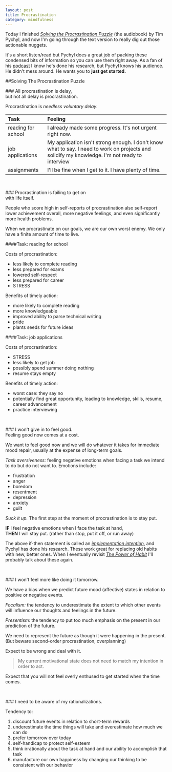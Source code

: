 ```yaml
---
layout: post
title: Procrastination
category: mindfulness
---
```


Today I finished [<i class="fa fa-book"></i> *Solving the Procrastination Puzzle*](http://www.amazon.com/Solving-Procrastination-Puzzle-Concise-Strategies/dp/B00JGAY5II/ref=tmm_aud_swatch_0?_encoding=UTF8&sr=8-1&qid=1427829996) (the audiobook) by Tim Pychyl, and now I'm going through the text version to really dig out those actionable nuggets. 

It's a short listen/read but Pychyl does a great job of packing these condensed bits of information so you can use them right away. As a fan of his [podcast]() I know he's done his research, but Pychyl knows his audience. He didn't mess around. He wants you to **just get started.**

##Solving The Procrastination Puzzle

###<i class="fa fa-star"></i> All procrastination is delay,<br>but not all delay is procrastination.

Procrastination is *needless voluntary delay*.

| Task | Feeling |
| :--- | :--- |
| reading for school | I already made some progress. It's not urgent right now. |
| job applications | My application isn't strong enough. I don't know what to say. I need to work on projects and solidify my knowledge. I'm not ready to interview |
| assignments | I'll be fine when I get to it. I have plenty of time. |

<br>

###<i class="fa fa-star"></i> Procrastination is failing to get on<br>with life itself.

People who score high in self-reports of procrastination also self-report lower achievement overall, more negative feelings, and even significantly more health problems.

When we procrastinate on our goals, we are our own worst enemy. We only have a finite amount of time to live.

####Task: reading for school

Costs of procrastination:

- less likely to complete reading
- less prepared for exams
- lowered self-respect
- less prepared for career
- STRESS

Benefits of timely action:

- more likely to complete reading
- more knowledgeable
- improved ability to parse technical writing
- pride
- plants seeds for future ideas

####Task: job applications

Costs of procrastination:

- STRESS
- less likely to get job
- possibly spend summer doing nothing
- resume stays empty

Benefits of timely action:

- worst case: they say no
- potentially find great opportunity, leading to knowledge, skills, resume, career advancement
- practice interviewing

<br>

###<i class="fa fa-star"></i> I won't give in to feel good.<br>Feeling good now comes at a cost.

We want to feel good now and we will do whatever it takes for immediate mood repair, usually at the expense of long-term goals.

*Task aversiveness:* feeling negative emotions when facing a task we intend to do but do not want to. Emotions include: 

- frustration
- anger
- boredom
- resentment
- depression
- anxiety
- guilt

*Suck it up.* The first step at the moment of procrastination is to stay put.

**IF** I feel negative emotions when I face the task at hand,<br>**THEN** I will stay put. (rather than stop, put it off, or run away)

The above if-then statement is called an [*implementation intention*](https://www.psychologytoday.com/blog/dont-delay/201001/implementation-intentions-facilitate-action-control), and Pychyl has done his research. These work great for replacing old habits with new, better ones. When I eventually revisit [<i class="fa fa-book"></i> *The Power of Habit*](http://www.amazon.com/Power-Habit-What-Life-Business-ebook/dp/B0055PGUYU/ref=sr_1_1_twi_2_kin?ie=UTF8&qid=1427831871&sr=8-1&keywords=the+power+of+habit) I'll probably talk about these again.

<br>

###<i class="fa fa-star"></i> I won't feel more like doing it tomorrow.

We have a bias when we predict future mood (affective) states in relation to positive or negative events.

*Focalism:* the tendency to underestimate the extent to which other events will influence our thoughts and feelings in the future.

*Presentism:* the tendency to put too much emphasis on the present in our prediction of the future.

We need to represent the future as though it were happening in the present. (But beware second-order procrastination, overplanning)

Expect to be wrong and deal with it.

><i class="fa fa-quote-left"></i> My current motivational state does not need to match my intention in order to act. <i class="fa fa-quote-right"></i>

Expect that you will not feel overly enthused to get started when the time comes.

<br>

###<i class="fa fa-star"></i> I need to be aware of my rationalizations.

Tendency to:

1. discount future events in relation to short-term rewards
2. underestimate the time things will take and overestimate how much we can do
3. prefer tomorrow over today
4. self-handicap to protect self-esteem
5. think irrationally about the task at hand and our ability to accomplish that task
6. manufacture our own happiness by changing our thinking to be consistent with our behavior